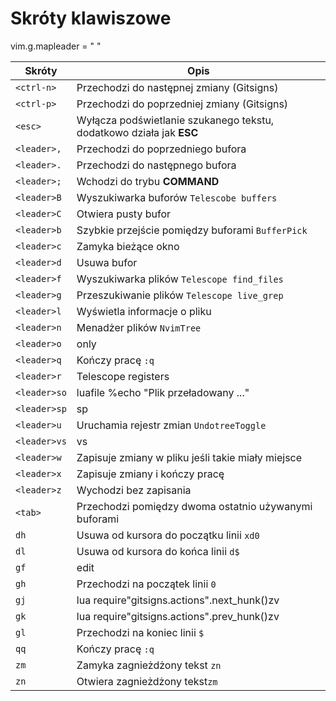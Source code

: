 # Skróty klawiszowe

vim.g.mapleader = " "

| Skróty       | Opis                                                                 |
| ------------ | -------------------------------------------------------------------- |
| `<ctrl-n>`   | Przechodzi do następnej zmiany (Gitsigns)                            |
| `<ctrl-p>`   | Przechodzi do poprzedniej zmiany (Gitsigns)                          |
| `<esc>`      | Wyłącza podświetlanie szukanego tekstu, dodatkowo działa jak **ESC** |
| `<leader>,`  | Przechodzi do poprzedniego bufora                                    |
| `<leader>.`  | Przechodzi do następnego bufora                                      |
| `<leader>;`  | Wchodzi do trybu **COMMAND**                                         |
| `<leader>B`  | Wyszukiwarka buforów `Telescobe buffers`                             |
| `<leader>C`  | Otwiera pusty bufor                                                  |
| `<leader>b`  | Szybkie przejście pomiędzy buforami `BufferPick`                     |
| `<leader>c`  | Zamyka bieżące okno                                                  |
| `<leader>d`  | Usuwa bufor                                                          |
| `<leader>f`  | Wyszukiwarka plików `Telescope find_files`                           |
| `<leader>g`  | Przeszukiwanie plików `Telescope live_grep`                          |
| `<leader>l`  | Wyświetla informacje o pliku                                         |
| `<leader>n`  | Menadżer plików `NvimTree`                                           |
| `<leader>o`  | <cmd>only<cr>                                                        |
| `<leader>q`  | Kończy pracę `:q`                                                    |
| `<leader>r`  | <cmd>Telescope registers<cr>                                         |
| `<leader>so` | <cmd>luafile %<cr><cmd>echo "Plik przeładowany ..."<cr>              |
| `<leader>sp` | <cmd>sp<cr>                                                          |
| `<leader>u`  | Uruchamia rejestr zmian `UndotreeToggle`                             |
| `<leader>vs` | <cmd>vs<cr>                                                          |
| `<leader>w`  | Zapisuje zmiany w pliku jeśli takie miały miejsce                    |
| `<leader>x`  | Zapisuje zmiany i kończy pracę                                       |
| `<leader>z`  | Wychodzi bez zapisania                                               |
| `<tab>`      | Przechodzi pomiędzy dwoma ostatnio używanymi buforami                |
| `dh`         | Usuwa od kursora do początku linii `xd0`                             |
| `dl`         | Usuwa od kursora do końca linii `d$`                                 |
| `gf`         | <cmd>edit <cfile><cr>                                                |
| `gh`         | Przechodzi na początek linii `0`                                     |
| `gj`         | <cmd>lua require"gitsigns.actions".next_hunk()<CR>zv                 |
| `gk`         | <cmd>lua require"gitsigns.actions".prev_hunk()<CR>zv                 |
| `gl`         | Przechodzi na koniec linii `$`                                       |
| `qq`         | Kończy pracę `:q`                                                    |
| `zm`         | Zamyka zagnieżdżony tekst `zn`                                       |
| `zn`         | Otwiera zagnieżdżony tekst`zm`                                       |

